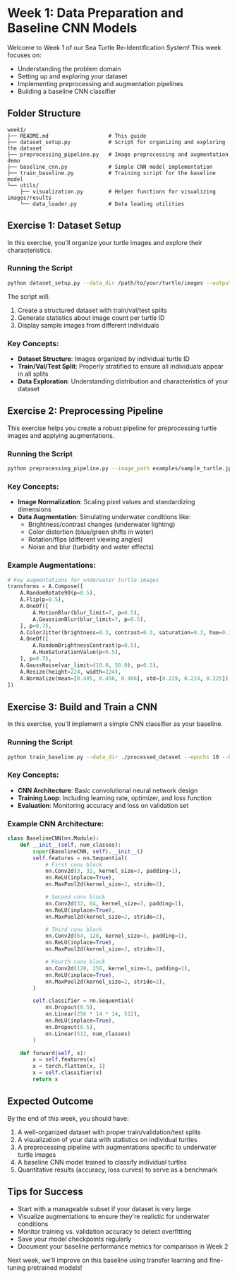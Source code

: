 # Week 1: Data Preparation and Baseline CNN Models

Welcome to Week 1 of our Sea Turtle Re-Identification System! This week focuses on:

- Understanding the problem domain
- Setting up and exploring your dataset
- Implementing preprocessing and augmentation pipelines
- Building a baseline CNN classifier

## Folder Structure

```
week1/
├── README.md                   # This guide
├── dataset_setup.py            # Script for organizing and exploring the dataset
├── preprocessing_pipeline.py   # Image preprocessing and augmentation demo
├── baseline_cnn.py             # Simple CNN model implementation
├── train_baseline.py           # Training script for the baseline model
└── utils/
    ├── visualization.py        # Helper functions for visualizing images/results
    └── data_loader.py          # Data loading utilities
```

## Exercise 1: Dataset Setup

In this exercise, you'll organize your turtle images and explore their characteristics.

### Running the Script

```bash
python dataset_setup.py --data_dir /path/to/your/turtle/images --output_dir ./processed_dataset
```

The script will:

1. Create a structured dataset with train/val/test splits
2. Generate statistics about image count per turtle ID
3. Display sample images from different individuals

### Key Concepts:

- **Dataset Structure**: Images organized by individual turtle ID
- **Train/Val/Test Split**: Properly stratified to ensure all individuals appear in all splits
- **Data Exploration**: Understanding distribution and characteristics of your dataset

## Exercise 2: Preprocessing Pipeline

This exercise helps you create a robust pipeline for preprocessing turtle images and applying augmentations.

### Running the Script

```bash
python preprocessing_pipeline.py --image_path examples/sample_turtle.jpg
```

### Key Concepts:

- **Image Normalization**: Scaling pixel values and standardizing dimensions
- **Data Augmentation**: Simulating underwater conditions like:
  - Brightness/contrast changes (underwater lighting)
  - Color distortion (blue/green shifts in water)
  - Rotation/flips (different viewing angles)
  - Noise and blur (turbidity and water effects)

### Example Augmentations:

```python
# Key augmentations for underwater turtle images
transforms = A.Compose([
    A.RandomRotate90(p=0.5),
    A.Flip(p=0.5),
    A.OneOf([
        A.MotionBlur(blur_limit=7, p=0.5),
        A.GaussianBlur(blur_limit=7, p=0.5),
    ], p=0.7),
    A.ColorJitter(brightness=0.3, contrast=0.3, saturation=0.3, hue=0.1, p=0.8),
    A.OneOf([
        A.RandomBrightnessContrast(p=0.5),
        A.HueSaturationValue(p=0.5),
    ], p=0.7),
    A.GaussNoise(var_limit=(10.0, 50.0), p=0.5),
    A.Resize(height=224, width=224),
    A.Normalize(mean=[0.485, 0.456, 0.406], std=[0.229, 0.224, 0.225]),
])
```

## Exercise 3: Build and Train a CNN

In this exercise, you'll implement a simple CNN classifier as your baseline.

### Running the Script

```bash
python train_baseline.py --data_dir ./processed_dataset --epochs 10 --batch_size 32 --output_dir ./models
```

### Key Concepts:

- **CNN Architecture**: Basic convolutional neural network design
- **Training Loop**: Including learning rate, optimizer, and loss function
- **Evaluation**: Monitoring accuracy and loss on validation set

### Example CNN Architecture:

```python
class BaselineCNN(nn.Module):
    def __init__(self, num_classes):
        super(BaselineCNN, self).__init__()
        self.features = nn.Sequential(
            # First conv block
            nn.Conv2d(3, 32, kernel_size=3, padding=1),
            nn.ReLU(inplace=True),
            nn.MaxPool2d(kernel_size=2, stride=2),

            # Second conv block
            nn.Conv2d(32, 64, kernel_size=3, padding=1),
            nn.ReLU(inplace=True),
            nn.MaxPool2d(kernel_size=2, stride=2),

            # Third conv block
            nn.Conv2d(64, 128, kernel_size=3, padding=1),
            nn.ReLU(inplace=True),
            nn.MaxPool2d(kernel_size=2, stride=2),

            # Fourth conv block
            nn.Conv2d(128, 256, kernel_size=3, padding=1),
            nn.ReLU(inplace=True),
            nn.MaxPool2d(kernel_size=2, stride=2),
        )

        self.classifier = nn.Sequential(
            nn.Dropout(0.5),
            nn.Linear(256 * 14 * 14, 512),
            nn.ReLU(inplace=True),
            nn.Dropout(0.5),
            nn.Linear(512, num_classes)
        )

    def forward(self, x):
        x = self.features(x)
        x = torch.flatten(x, 1)
        x = self.classifier(x)
        return x
```

## Expected Outcome

By the end of this week, you should have:

1. A well-organized dataset with proper train/validation/test splits
2. A visualization of your data with statistics on individual turtles
3. A preprocessing pipeline with augmentations specific to underwater turtle images
4. A baseline CNN model trained to classify individual turtles
5. Quantitative results (accuracy, loss curves) to serve as a benchmark

## Tips for Success

- Start with a manageable subset if your dataset is very large
- Visualize augmentations to ensure they're realistic for underwater conditions
- Monitor training vs. validation accuracy to detect overfitting
- Save your model checkpoints regularly
- Document your baseline performance metrics for comparison in Week 2

Next week, we'll improve on this baseline using transfer learning and fine-tuning pretrained models!
